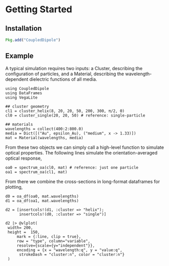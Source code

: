 # Getting Started


## Installation

```julia
Pkg.add("CoupledDipole")
```

## Example

A typical simulation requires two inputs: a Cluster, describing the configuration of particles, and a Material, describing the wavelength-dependent dielectric functions of all media.

```@example 1
using CoupledDipole
using DataFrames
using VegaLite

## cluster geometry
cl1 = cluster_helix(8, 20, 20, 50, 200, 300, π/2, 0)
cl0 = cluster_single(20, 20, 50) # reference: single-particle

## materials
wavelengths = collect(400:2:800.0)
media = Dict([("Au", epsilon_Au), ("medium", x -> 1.33)])
mat = Material(wavelengths, media)

```

From these two objects we can simply call a high-level function to simulate optical properties. The following lines simulate the orientation-averaged optical response,


```@example 1
oa0 = spectrum_oa(cl0, mat) # reference: just one particle
oa1 = spectrum_oa(cl1, mat)
```

From there we combine the cross-sections in long-format dataframes for plotting,

```@example 1
d0 = oa_df(oa0, mat.wavelengths)
d1 = oa_df(oa1, mat.wavelengths)

d2 = [insertcols!(d1, :cluster => "helix");
      insertcols!(d0, :cluster => "single")]

d2 |> @vlplot(
 width= 200,
 height =  150,
     mark = {:line, clip = true},
     row = "type", column="variable",
     resolve={scale={y="independent"}},
     encoding = {x = "wavelength:q", y = "value:q",
      strokeDash = "cluster:n", color = "cluster:n"}
 )

```


